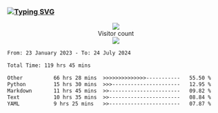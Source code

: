 ### <a href="https://git.io/typing-svg"><img src="https://readme-typing-svg.herokuapp.com?font=Fira+Code&pause=1000&width=435&lines=+Hi+%F0%9F%91%8B+There+is+Chenghow" alt="Typing SVG" /></a>
<p align="center"> 
  <img src="https://github-readme-stats.vercel.app/api?username=chenghow&show_icons=true"><br>
  Visitor count<br>
  <img src="https://profile-counter.glitch.me/chenghow/count.svg">
</p>

<!--START_SECTION:waka-->

```txt
From: 23 January 2023 - To: 24 July 2024

Total Time: 119 hrs 45 mins

Other          66 hrs 28 mins  >>>>>>>>>>>>>>-----------   55.50 %
Python         15 hrs 30 mins  >>>----------------------   12.95 %
Markdown       11 hrs 45 mins  >>-----------------------   09.82 %
Text           10 hrs 35 mins  >>-----------------------   08.84 %
YAML           9 hrs 25 mins   >>-----------------------   07.87 %
```

<!--END_SECTION:waka-->

